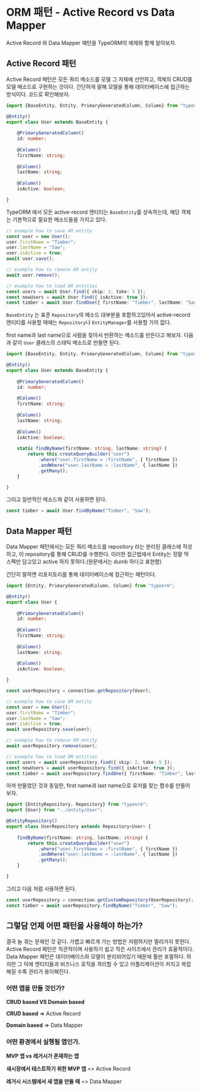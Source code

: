 # ORM 패턴 - Active Record vs Data Mapper

Active Record 와 Data Mapper 패턴을 TypeORM의 예제와 함께 알아보자.

## Active Record 패턴

Active Record 패턴은 모든 쿼리 메소드를 모델 그 자체에 선언하고, 객체의 CRUD를 모델 메소드로 구현하는 것이다. 간단하게 말해 모델을 통해 데이터베이스에 접근하는 방식이다. 코드로 확인해보자.

```ts
import {BaseEntity, Entity, PrimaryGeneratedColumn, Column} from "typeorm";

@Entity()
export class User extends BaseEntity {
       
    @PrimaryGeneratedColumn()
    id: number;
    
    @Column()
    firstName: string;
    
    @Column()
    lastName: string;
    
    @Column()
    isActive: boolean;

}
```

TypeORM 에서 모든 active-record 엔티티는 `BaseEntity`를 상속하는데, 해당 객체는 기본적으로 필요한 메소드들을 가지고 있다. 

```ts
// example how to save AR entity
const user = new User();
user.firstName = "Timber";
user.lastName = "Saw";
user.isActive = true;
await user.save();

// example how to remove AR entity
await user.remove();

// example how to load AR entities
const users = await User.find({ skip: 2, take: 5 });
const newUsers = await User.find({ isActive: true });
const timber = await User.findOne({ firstName: "Timber", lastName: "Saw" });
```

`BaseEntity` 는 표준 `Repository`의 메소드 대부분을 포함하고있어서 active-record 엔티티를 사용할 때에는 `Repository`나 `EntityManager`를 사용할 거의 없다.

first name과 last name으로 사람을 찾아서 반환하는 메소드를 만든다고 해보자. 다음과 같이 `User` 클래스의 스태틱 메소드로 만들면 된다.

```ts
import {BaseEntity, Entity, PrimaryGeneratedColumn, Column} from "typeorm";

@Entity()
export class User extends BaseEntity {
       
    @PrimaryGeneratedColumn()
    id: number;
    
    @Column()
    firstName: string;
    
    @Column()
    lastName: string;
    
    @Column()
    isActive: boolean;
    
    static findByName(firstName: string, lastName: string) {
        return this.createQueryBuilder("user")
            .where("user.firstName = :firstName", { firstName })
            .andWhere("user.lastName = :lastName", { lastName })
            .getMany();
    }

}
```

그리고 일반적인 메소드와 같이 사용하면 된다.

```ts
const timber = await User.findByName("Timber", "Saw");
```

## Data Mapper 패턴

Data Mapper 패턴에서는 모든 쿼리 메소드를 repository 라는 분리된 클래스에 작성하고, 이 repository를 통해 CRUD를 수행한다. 이러한 접근법에서 Entity는 정말 딱 스펙만 담고있고 active 하지 못하다.(원문에서는 dumb 하다고 표현함)

간단히 말하면 리포지토리를 통해 데이터베이스에 접근하는 패턴이다.

```ts
import {Entity, PrimaryGeneratedColumn, Column} from "typeorm";

@Entity()
export class User {
       
    @PrimaryGeneratedColumn()
    id: number;
    
    @Column()
    firstName: string;
    
    @Column()
    lastName: string;
    
    @Column()
    isActive: boolean;

}
```

```ts
const userRepository = connection.getRepository(User);

// example how to save DM entity
const user = new User();
user.firstName = "Timber";
user.lastName = "Saw";
user.isActive = true;
await userRepository.save(user);

// example how to remove DM entity
await userRepository.remove(user);

// example how to load DM entities
const users = await userRepository.find({ skip: 2, take: 5 });
const newUsers = await userRepository.find({ isActive: true });
const timber = await userRepository.findOne({ firstName: "Timber", lastName: "Saw" });
```

아까 만들었던 것과 동일한, first name과 last name으로 유저를 찾는 함수를 만들어보자.

```ts
import {EntityRepository, Repository} from "typeorm";
import {User} from "../entity/User";

@EntityRepository()
export class UserRepository extends Repository<User> {
       
    findByName(firstName: string, lastName: string) {
        return this.createQueryBuilder("user")
            .where("user.firstName = :firstName", { firstName })
            .andWhere("user.lastName = :lastName", { lastName })
            .getMany();
    }

}
```
그리고  다음 처럼 사용하면 된다.
```ts
const userRepository = connection.getCustomRepository(UserRepository);
const timber = await userRepository.findByName("Timber", "Saw");
```

## 그렇담 언제 어떤 패턴을 사용해야 하는가?

결국 늘 겪는 문제인 것 같다. 가볍고 빠르게 가는 방법은 저렴하지만 멀리가지 못한다. Active Record 패턴은 직관적이며 사용하기 쉽고 작은 사이즈에서 관리가 효율적이다. Data Mapper 패턴은 데이터베이스와 모델이 분리되어있기 때문에 훨씬 포멀하다. 하지만 그 덕에 엔티티들과 비즈니스 로직을 격리할 수 있고 어플리케이션이 커지고 복잡해질 수록 관리가 용이해진다.

### 어떤 앱을 만들 것인가?

__CRUD based VS Domain based__

__CRUD based__ => Active Record

__Domain based__ => Data Mapper

### 어떤 환경에서 실행될 앱인가.

__MVP 앱 vs 레거시가 존재하는 앱__

__새시장에서 테스트하기 위한 MVP 앱__ => Active Record

__레거시 시스템에서 새 앱을 만들 때__ => Data Mapper